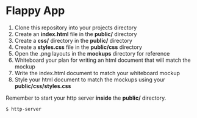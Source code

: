 Flappy App
===================

1. Clone this repository into your projects directory
2. Create an **index.html** file in the **public/** directory
3. Create a **css/** directory in the **public/** directory
4. Create a **styles.css** file in the **public/css** directory
5. Open the .png layouts in the **mockups** directory for reference
6. Whiteboard your plan for writing an html document that will match the mockup
7. Write the index.html document to match your whiteboard mockup
8. Style your html document to match the mockups using your **public/css/styles.css**

Remember to start your http server **inside** the **public/** directory.  
```
$ http-server
```
